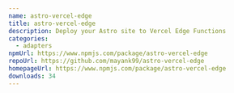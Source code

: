 ```yaml
---
name: astro-vercel-edge
title: astro-vercel-edge
description: Deploy your Astro site to Vercel Edge Functions
categories:
  - adapters
npmUrl: https://www.npmjs.com/package/astro-vercel-edge
repoUrl: https://github.com/mayank99/astro-vercel-edge
homepageUrl: https://www.npmjs.com/package/astro-vercel-edge
downloads: 34
---
```

